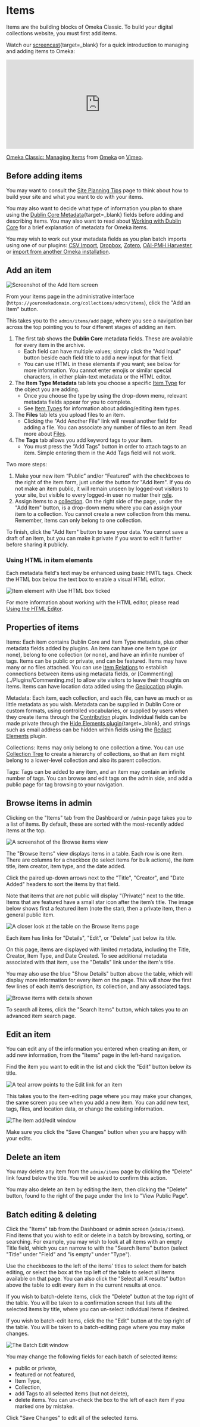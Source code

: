 # Items

Items are the building blocks of Omeka Classic. To build your digital collections website, you must first add items.

Watch our [screencast](https://vimeo.com/102040466){target=_blank} for a quick introduction to managing and adding items to Omeka:

<div style="padding:47.43% 0 0 0;position:relative;"><iframe src="https://player.vimeo.com/video/102040466?h=720e998c9a" style="position:absolute;top:0;left:0;width:100%;height:100%;" frameborder="0" allow="autoplay; fullscreen; picture-in-picture" allowfullscreen></iframe></div><script src="https://player.vimeo.com/api/player.js"></script>
<p><a href="https://vimeo.com/102040466">Omeka Classic: Managing Items</a> from <a href="https://vimeo.com/omeka">Omeka</a> on <a href="https://vimeo.com">Vimeo</a>.</p>

Before adding items 
---------------------------------------------------------------

You may want to consult the [Site Planning Tips](../GettingStarted/Site_Planning_Tips.md) page to think about how to build your site and what you want to do with your items.

You may also want to decide what type of information you plan to share using the [Dublin Core Metadata](http://dublincore.org/documents/usageguide/){target=_blank} fields before adding and describing items. You may also want to read about [Working with Dublin Core](Working_with_Dublin_Core.md) for a brief explanation of metadata for Omeka items.

You may wish to work out your metadata fields as you plan batch imports using one of our plugins: [CSV Import](../Plugins/CSV_Import.md), [Dropbox](../Plugins/Dropbox.md), [Zotero](../Plugins/ZoteroImport.md), [OAI-PMH Harvester](../Plugins/OaipmhHarvester.md), or [import from another Omeka installation](../Plugins/Omeka_API_Import.md). 

Add an item 
-------------------------------------------------------------

![Screenshot of the Add Item screen](../doc_files/itemAdd.png "Add Item")

From your items page in the administrative interface (`https://youromekadomain.org/collections/admin/items`), click the "Add an Item" button.

This takes you to the `admin/items/add` page, where you see a navigation bar across the top pointing you to four different stages of adding an item. 

1.  The first tab shows the **Dublin Core** metadata fields. These are available for every item in the archive. 
    - Each field can have multiple values; simply click the "Add Input" button beside each field title to add a new input for that field.
    - You can use HTML in these elements if you want; see below for more information. You cannot enter emojis or similar special characters, in either plain-text metadata or the HTML editor.
1.  The **Item Type Metadata** tab lets you choose a specific [Item Type](Item_Types.md) for the object you are adding. 
    - Once you choose the type by using the drop-down menu, relevant metadata fields appear for you to complete. 
    - See [Item Types](Item_Types.md) for information about adding/editing item types.
1.  The **Files** tab lets you upload files to an item.
    - Clicking the "Add Another File" link will reveal another field for adding a file. You can associate any number of files to an item. Read more about [Files](Files.md).
1.  The **Tags** tab allows you add keyword tags to your item.
    - You must press the “Add Tags” button in order to attach tags to an item. Simple entering them in the Add Tags field will not work.

Two more steps:

1.   Make your new item “Public” and/or “Featured” with the checkboxes to the right of the item form, just under the button for "Add Item". If you do not make an item public, it will remain unseen by logged-out visitors to your site, but visible to every logged-in user no matter their [role](../Admin/Users.md#user-levels-and-access).
1.   Assign items to a [collection](Collections.md). On the right side of the page, under the "Add Item" button, is a drop-down menu where you can assign your item to a collection. You cannot create a new collection from this menu. Remember, items can only belong to one collection.
  
To finish, click the "Add Item" button to save your data. You cannot save a draft of an item, but you can make it private if you want to edit it further before sharing it publicly.

###  Using HTML in item elements 

Each metadata field's text may be enhanced using basic HMTL tags. Check the HTML box below the text box to enable a visual HTML editor. 

![Item element with Use HTML box ticked](../doc_files/itemHTML.png "Item element with Use HTML box ticked")

For more information about working with the HTML editor, please read [Using the HTML Editor](Using_HTML_Editor-TinyMCE.md).

Properties of items
-------------------------------------------------------------
Items: Each item contains Dublin Core and Item Type metadata, plus other metadata fields added by plugins. An item can have one item type (or none), belong to one collection (or none), and have an infinite number of tags. Items can be public or private, and can be featured. Items may have many or no files attached. You can use [Item Relations](../Plugins/ItemRelations.md) to establish connections between items using metadata fields, or [Commenting](../Plugins/Commenting.md] to allow site visitors to leave their thoughts on items. Items can have location data added using the [Geolocation](../Plugins/Geolocation.md) plugin.

Metadata: Each item, each collection, and each file, can have as much or as little metadata as you wish. Metadata can be supplied in Dublin Core or custom formats, using controlled vocabularies, or supplied by users when they create items through the [Contribution](../Plugins/Contribution.md) plugin. Individual fields can be made private through the [Hide Elements plugin](https://omeka.org/classic/plugins/HideElements/){target=_blank}, and strings such as email address can be hidden within fields using the [Redact Elements](../Plugins/RedactElements.md) plugin.

Collections: Items may only belong to one collection a time. You can use [Collection Tree](../Plugins/CollectionTree.md) to create a hierarchy of collections, so that an item might belong to a lower-level collection and also its parent collection.

Tags: Tags can be added to any item, and an item may contain an infinite number of tags. You can browse and edit tags on the admin side, and add a public page for tag browsing to your navigation.

Browse items in admin
-------------------------------------------------------------
Clicking on the "Items" tab from the Dashboard or `/admin` page takes you to a list of items. By default, these are sorted with the most-recently added items at the top.

![A screenshot of the Browse items view](../doc_files/itemBrowse.png "A screenshot of the Browse items view")

The "Browse Items" view displays items in a table. Each row is one item. There are columns for a checkbox (to select items for bulk actions), the item title, item creator, item type, and the date added. 

Click the paired up-down arrows next to the "Title", "Creator", and "Date Added" headers to sort the items by that field. 

Note that items that are not public will display "(Private)" next to the title. Items that are featured have a small star icon after the item’s title. The image below shows first a featured item (note the star), then a private item, then a general public item.

![A closer look at the table on the Browse Items page](../doc_files/itemsBrowsePF.png "A closer look at the table on the Browse Items page")

Each item has links for "Details", "Edit", or "Delete" just below its title. 

On this page, items are displayed with limited metadata, including the Title, Creator, Item Type, and Date Created. To see additional metadata associated with that item, use the "Details" link under the item's title. 

You may also use the blue "Show Details" button above the table, which will display more information for every item on the page. This will show the first few lines of each item’s description, its collection, and any associated tags.

![Browse items with details shown](../doc_files/itemBrowseDet.png "Browse items with details shown")

To search all items, click the "Search Items" button, which takes you to an advanced item search page.

Edit an item
--------------------------------------------------------------
You can edit any of the information you entered when creating an item, or add new information, from the "Items" page in the left-hand navigation. 

Find the item you want to edit in the list and click the "Edit" button below its title. 

![A teal arrow points to the Edit link for an item](../doc_files/itemEditlink.png "A teal arrow points to the Edit link for an item")

This takes you to the item-editing page where you may make your changes, the same screen you see when you add a new item. You can add new text, tags, files, and location data, or change the existing information.

![The item add/edit window](../doc_files/itemEdit.png "The item add/edit window")

Make sure you click the "Save Changes" button when you are happy with your edits.

Delete an item
----------------------------------------------------------------

You may delete any item from the `admin/items` page by clicking the "Delete" link found below the title. You will be asked to confirm this action.

You may also delete an item by editing the item, then clicking the "Delete" button, found to the right of the page under the link to "View Public Page".

Batch editing & deleting
-------------------------------------------------------------------------------------------

Click the "Items" tab from the Dashboard or admin screen (`admin/items`). Find items that you wish to edit or delete in a batch by browsing, sorting, or searching. For example, you may wish to look at all items with an empty Title field, which you can narrow to with the "Search Items" button (select "Title" under "Field" and "is empty" under "Type").

Use the checkboxes to the left of the items' titles to select them for batch editing, or select the box at the top left of the table to select all items available on that page. You can also click the "Select all X results" button above the table to edit every item in the current results at once.

If you wish to batch-delete items, click the "Delete" button at the top right of the table. You will be taken to a confirmation screen that lists all the selected items by title, where you can un-select individual items if desired. 

If you wish to batch-edit items, click the the "Edit" button at the top right of the table. You will be taken to a batch-editing page where you may make changes.

![The Batch Edit window](../doc_files/BatchEdit.png "The Batch Edit window")

You may change the following fields for each batch of selected items:
-   public or private,
-   featured or not featured,
-   Item Type,
-   Collection,
-   add Tags to all selected items (but not delete),
-   delete items. 
You can un-check the box to the left of each item if you marked one by mistake.

Click "Save Changes" to edit all of the selected items.
